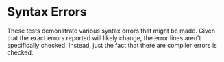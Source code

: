 # Syntax Errors

These tests demonstrate various syntax errors that might be made. Given that the exact errors reported will likely change, the error lines aren't specifically checked. Instead, just the fact that there are compiler errors is checked.
